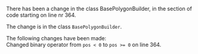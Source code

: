 There has been a change in the class BasePolygonBuilder, in the section of code starting on line nr 364.
  
The change is in the class ```BasePolygonBuilder```.
  
The following changes have been made:  
Changed binary operator from ```pos < 0``` to ```pos >= 0``` on line 364.  
